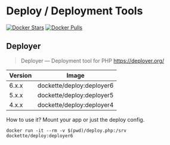 # Deploy / Deployment Tools

[![Docker Stars](https://img.shields.io/docker/stars/dockette/deploy.svg?style=flat)](https://hub.docker.com/r/dockette/deploy/)
[![Docker Pulls](https://img.shields.io/docker/pulls/dockette/deploy.svg?style=flat)](https://hub.docker.com/r/dockette/deploy/)

## Deployer

> Deployer — Deployment tool for PHP
> https://deployer.org/

| Version | Image |
|---------|-------|
| 6.x.x   | dockette/deploy:deployer6 |
| 5.x.x   | dockette/deploy:deployer5 |
| 4.x.x   | dockette/deploy:deployer4 |

How to use it? Mount your app or just the deploy config.

```
docker run -it --rm -v $(pwd)/deploy.php:/srv dockette/deploy:deployer6
```
